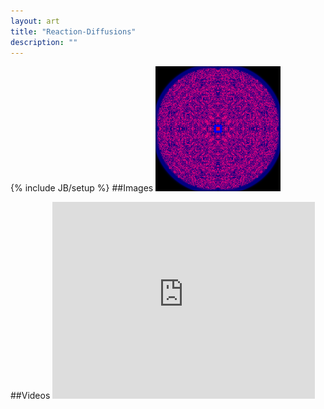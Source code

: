 ```yaml
---
layout: art
title: "Reaction-Diffusions"
description: ""
---
```

{% include JB/setup %}
##Images
<a href="rd1.png"><img src="rd1.png" width="200" height="200"></a>

##Videos
<object width="420" height="315"><param name="movie" value="http://www.youtube.com/v/gY0owqJaxYY?version=3&amp;hl=en_US&amp;rel=0"></param><param name="allowFullScreen" value="true"></param><param name="allowscriptaccess" value="always"></param><embed src="http://www.youtube.com/v/gY0owqJaxYY?version=3&amp;hl=en_US&amp;rel=0" type="application/x-shockwave-flash" width="420" height="315" allowscriptaccess="always" allowfullscreen="true"></embed></object>
